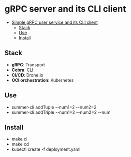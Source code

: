 # gRPC server and its CLI client

- [Simple gRPC user service and its CLI client](#simple-grpc-user-service-and-its-cli-client)
  - [Stack](#stack)
  - [Use](#use)
  - [Install](#install)
  
## Stack

- **gRPC**: Transport
- **Cobra**: CLI
- **CI/CD**: Drone.io
- **OCI orchestration**: Kubernetes

## Use

- summer-cli addTuple --num1=2 --num2=2
- summer-cli addTriple --num1=2 --num2=2 --num

## Install
- make ci 
- make cd
- kubectl create -f deployment.yaml
